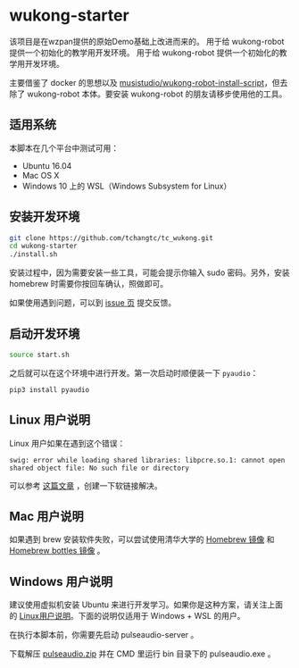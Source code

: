# wukong-starter

该项目是在wzpan提供的原始Demo基础上改进而来的。 用于给 wukong-robot 提供一个初始化的教学用开发环境。
用于给 wukong-robot 提供一个初始化的教学用开发环境。

主要借鉴了 docker 的思想以及 [musistudio/wukong-robot-install-script](https://github.com/musistudio/wukong-robot-install-script)，但去除了 wukong-robot 本体。要安装 wukong-robot 的朋友请移步使用他的工具。

## 适用系统 ##

本脚本在几个平台中测试可用：

* Ubuntu 16.04
* Mac OS X
* Windows 10 上的 WSL（Windows Subsystem for Linux）

## 安装开发环境

``` bash
git clone https://github.com/tchangtc/tc_wukong.git
cd wukong-starter
./install.sh
```

安装过程中，因为需要安装一些工具，可能会提示你输入 sudo 密码。另外，安装 homebrew 时需要你按回车确认，照做即可。

如果使用遇到问题，可以到 [issue 页](https://github.com/wzpan/wukong-starter/issues) 提交反馈。

## 启动开发环境

``` bash
source start.sh
```

之后就可以在这个环境中进行开发。第一次启动时顺便装一下 `pyaudio`：

``` bash
pip3 install pyaudio
```

## Linux 用户说明

Linux 用户如果在遇到这个错误：

``` 
swig: error while loading shared libraries: libpcre.so.1: cannot open shared object file: No such file or directory
```

可以参考 [这篇文章](https://www.jianshu.com/p/3dbad433783f) ，创建一下软链接解决。

## Mac 用户说明

如果遇到 brew 安装软件失败，可以尝试使用清华大学的 [Homebrew 镜像](https://mirror.tuna.tsinghua.edu.cn/help/homebrew/) 和 [Homebrew bottles 镜像](https://mirrors.tuna.tsinghua.edu.cn/help/homebrew-bottles/) 。

## Windows 用户说明

建议使用虚拟机安装 Ubuntu 来进行开发学习。如果你是这种方案，请关注上面的 [Linux用户说明](#linux-用户说明)。下面的说明仅适用于 Windows + WSL 的用户。

在执行本脚本前，你需要先启动 pulseaudio-server 。

下载解压 [pulseaudio.zip](http://hahack-1253537070.file.myqcloud.com/misc/pulseaudio.zip) 并在 CMD 里运行 bin 目录下的 pulseaudio.exe 。

